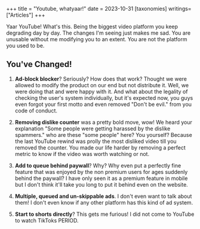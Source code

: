 +++
title = "Youtube, whatyaar!"
date = 2023-10-31
[taxonomies]
writings=["Articles"]
+++

Yaar YouTube! What's this. Being the biggest video platform you keep degrading day by day.
The changes I'm seeing just makes me sad. You are unusable without me modifying you to an extent.
You are not the platform you used to be.

## You've Changed!

1. **Ad-block blocker**? Seriously? How does that work? Thought we were allowed to modify the product on our end but not distribute it. Well, we were doing that and were happy with it. And what about the legality of checking the user's system individually, but it's expected now, you guys even forgot your first motto and even removed "Don't be evil." from you code of conduct.

2. **Removing dislike counter** was a pretty bold move, wow! We heard your explanation "Some people were getting harassed by the dislike spammers." who are these "some people" here? You yourself? Because the last YouTube rewind was prolly the most disliked video till you removed the counter. You made our life harder by removing a perfect metric to know if the video was worth watching or not.

3. **Add to queue behind paywall**? Why? Why even put a perfectly fine feature that was enjoyed by the non premium users for ages suddenly behind the paywall? I have only seen it as a premium feature in mobile but I don't think it'll take you long to put it behind even on the website.

4. **Multiple, queued and un-skippable ads**. I don't even want to talk about them! I don't even know if any other platform has this kind of ad system.

5. **Start to shorts directly**? This gets me furious! I did not come to YouTube to watch TikToks PERIOD. 
